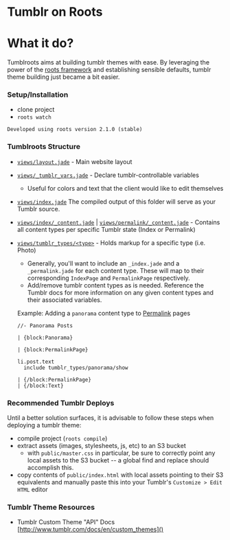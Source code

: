 Tumblr on Roots
===============

# What it do?
Tumblroots aims at building tumblr themes with ease. By leveraging the power of the [roots framework](http://roots.cx) and establishing sensible defaults, tumblr theme building just became a bit easier.

### Setup/Installation
- clone project
- `roots watch`

`Developed using roots version 2.1.0 (stable)`

### Tumblroots Structure
- [`views/layout.jade`](/views/layout.jade) - Main website layout

- [`views/_tumblr_vars.jade`](/views/_tumblr_vars.jade) - Declare tumblr-controllable variables
  - Useful for colors and text that the client would like to edit themselves

- [`views/index.jade`](/views/index.jade) The compiled output of this folder will serve as your Tumblr source.

- [`views/index/_content.jade`](/views/index/_content.jade) | [`views/permalink/_content.jade`](/views/permalink/_content.jade) - Contains all content types per specific Tumblr state (Index or Permalink)

- [`views/tumblr_types/<type>`](/views/tumblr_types) - Holds markup for a specific type (i.e. Photo)
  - Generally, you'll want to include an `_index.jade` and a `_permalink.jade` for each content type. These will map to their corresponding `IndexPage` and `PermalinkPage` respectively.
  - Add/remove tumblr content types as is needed. Reference the Tumblr docs for more information on any given content types and their associated variables.

  Example: Adding a `panorama` content type to [Permalink](/views/permalink) pages
  ```jade
  //- Panorama Posts

  | {block:Panorama}

  | {block:PermalinkPage}

  li.post.text
    include tumblr_types/panorama/show

  | {/block:PermalinkPage}
  | {/block:Text}
  ```

### Recommended Tumblr Deploys
Until a better solution surfaces, it is advisable to follow these steps when deploying a tumblr theme:

- compile project (`roots compile`)
- extract assets (images, stylesheets, js, etc) to an S3 bucket
  - with `public/master.css` in particular, be sure to correctly point any local assets to the S3 bucket -- a global find and replace should accomplish this.
- copy contents of `public/index.html` with local assets pointing to their S3 equivalents and manually paste this into your Tumblr's `Customize > Edit HTML` editor

### Tumblr Theme Resources
- Tumblr Custom Theme "API" Docs
[http://www.tumblr.com/docs/en/custom_themes]()
